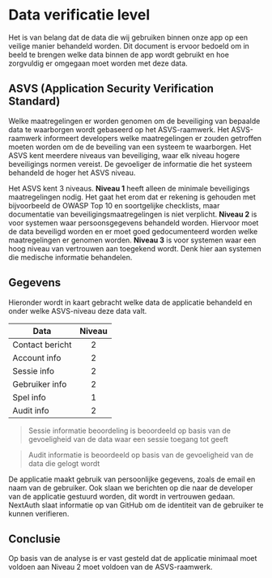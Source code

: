 # Data verificatie level

Het is van belang dat de data die wij gebruiken binnen onze app op een veilige manier behandeld worden. Dit document is ervoor bedoeld om in beeld te brengen welke data binnen de app wordt gebruikt en hoe zorgvuldig er omgegaan moet worden met deze data. 

## ASVS (Application Security Verification Standard)

Welke maatregelingen er worden genomen om de beveiliging van bepaalde data te waarborgen wordt gebaseerd op het ASVS-raamwerk. Het ASVS-raamwerk informeert developers welke maatregelingen er zouden getroffen moeten worden om de de beveiling van een systeem te waarborgen. Het ASVS kent meerdere niveaus van beveiliging, waar elk niveau hogere beveiligings normen vereist. De gevoeliger de informatie die het systeem behandeld de hoger het ASVS niveau.

Het ASVS kent 3 niveaus. **Niveau 1** heeft alleen de minimale beveiligings maatregelingen nodig. Het gaat het erom dat er rekening is gehouden met bijvoorbeeld de OWASP Top 10 en soortgelijke checklists, maar documentatie van beveiligingsmaatregelingen is niet verplicht. **Niveau 2** is voor systemen waar persoonsgegevens behandeld worden. Hiervoor moet de data beveiligd worden en er moet goed gedocumenteerd worden welke maatregelingen er genomen worden. **Niveau 3** is voor systemen waar een hoog niveau van vertrouwen aan toegekend wordt. Denk hier aan systemen die medische informatie behandelen.

## Gegevens

Hieronder wordt in kaart gebracht welke data de applicatie behandeld en onder welke ASVS-niveau deze data valt.

| Data | Niveau |
| -- | :--: |
| Contact bericht | 2 |
| Account info | 2 |
| Sessie info | 2 |
| Gebruiker info | 2 |
| Spel info | 1 |
| Audit info | 2 |

> Sessie informatie beoordeling is beoordeeld op basis van de gevoeligheid van de data waar een sessie toegang tot geeft

> Audit informatie is beoordeeld op basis van de gevoeligheid van de data die gelogt wordt

De applicatie maakt gebruik van persoonlijke gegevens, zoals de email en naam van de gebruiker. Ook slaan we berichten op die naar de developer van de applicatie gestuurd worden, dit wordt in vertrouwen gedaan. NextAuth slaat informatie op van GitHub om de identiteit van de gebruiker te kunnen verifieren.

## Conclusie

Op basis van de analyse is er vast gesteld dat de applicatie minimaal moet voldoen aan Niveau 2 moet voldoen van de ASVS-raamwerk.
